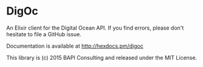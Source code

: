 DigOc
=====

An Elixir client for the Digital Ocean API.  If you find errors, please don't hesitate to file a GitHub issue.

Documentation is available at http://hexdocs.pm/digoc


This library is (c) 2015 BAPI Consulting and released under the MIT License.  



